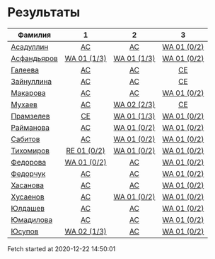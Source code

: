 # Результаты
Фамилия | 1| 2| 3
---|:---:|:---:|:---:
[Асадуллин](Асадуллин/README.md)  | [AC](Асадуллин/1.md) | [AC](Асадуллин/2.md) | [WA 01 (0/2)](Асадуллин/3.md)
[Асфандьяров](Асфандьяров/README.md)  | [WA 01 (1/3)](Асфандьяров/1.md) | [WA 01 (1/3)](Асфандьяров/2.md) | [WA 01 (0/2)](Асфандьяров/3.md)
[Галеева](Галеева/README.md)  | [AC](Галеева/1.md) | [AC](Галеева/2.md) | [CE](Галеева/3.md)
[Зайнуллина](Зайнуллина/README.md)  | [AC](Зайнуллина/1.md) | [AC](Зайнуллина/2.md) | [CE](Зайнуллина/3.md)
[Макарова](Макарова/README.md)  | [AC](Макарова/1.md) | [AC](Макарова/2.md) | [WA 01 (0/2)](Макарова/3.md)
[Мухаев](Мухаев/README.md)  | [AC](Мухаев/1.md) | [WA 02 (2/3)](Мухаев/2.md) | [CE](Мухаев/3.md)
[Прамзелев](Прамзелев/README.md)  | [CE](Прамзелев/1.md) | [WA 01 (1/3)](Прамзелев/2.md) | [WA 01 (0/2)](Прамзелев/3.md)
[Райманова](Райманова/README.md)  | [AC](Райманова/1.md) | [WA 01 (0/2)](Райманова/2.md) | [WA 01 (0/2)](Райманова/3.md)
[Сабитов](Сабитов/README.md)  | [AC](Сабитов/1.md) | [WA 01 (0/2)](Сабитов/2.md) | [WA 01 (0/2)](Сабитов/3.md)
[Тихомиров](Тихомиров/README.md)  | [RE 01 (0/2)](Тихомиров/1.md) | [WA 01 (0/2)](Тихомиров/2.md) | [WA 01 (0/2)](Тихомиров/3.md)
[Федорова](Федорова/README.md)  | [WA 01 (0/2)](Федорова/1.md) | [AC](Федорова/2.md) | [WA 01 (0/2)](Федорова/3.md)
[Федорчук](Федорчук/README.md)  | [AC](Федорчук/1.md) | [AC](Федорчук/2.md) | [WA 01 (0/2)](Федорчук/3.md)
[Хасанова](Хасанова/README.md)  | [AC](Хасанова/1.md) | [AC](Хасанова/2.md) | [WA 01 (0/2)](Хасанова/3.md)
[Хусаенов](Хусаенов/README.md)  | [AC](Хусаенов/1.md) | [WA 01 (0/2)](Хусаенов/2.md) | [WA 01 (0/2)](Хусаенов/3.md)
[Юлдашев](Юлдашев/README.md)  | [AC](Юлдашев/1.md) | [AC](Юлдашев/2.md) | [WA 01 (0/2)](Юлдашев/3.md)
[Юмадилова](Юмадилова/README.md)  | [AC](Юмадилова/1.md) | [AC](Юмадилова/2.md) | [WA 01 (0/2)](Юмадилова/3.md)
[Юсупов](Юсупов/README.md)  | [WA 02 (1/3)](Юсупов/1.md) | [AC](Юсупов/2.md) | [WA 01 (0/2)](Юсупов/3.md)

Fetch started at 2020-12-22 14:50:01
